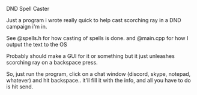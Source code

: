 DND Spell Caster

Just a program i wrote really quick to help cast scorching ray in a DND campaign i'm in.

See @spells.h for how casting of spells is done.
and @main.cpp for how I output the text to the OS

Probably should make a GUI for it or something but it just unleashes scorching ray on a backspace press.

So, just run the program, click on a chat window (discord, skype, notepad, whatever) and hit backspace.. it'll fill it with the info, and all you have to do is hit send. 